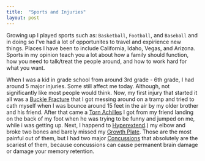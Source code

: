 ```yaml
---
title:  "Sports and Injuries"
layout: post
---
```


Growing up I played sports such as: `Basketball`, `Football`, and `Baseball` and in doing so I've had a lot of opportunites to travel and expirience new things. Places I have been to include California, Idaho, Vegas, and Arizona. Sports in my opinion teach you a lot about how a family should function, how you need to talk/treat the people around, and how to work hard for what you want.

When I was a kid in grade school from around 3rd grade - 6th grade, I had around 5 major injuries. Some still affect me today. Although, not significantly like most people would think. Now, my first injury that started it all was a [Buckle Fracture](https://www.rch.org.au/kidsinfo/fact_sheets/Fracture_care_buckle_injury/#:~:text=A%20buckle%20fracture%20in%20the,heal%20quickly%20without%20any%20problems.) that I got messing around on a tramp and tried to cath myself when I was bounce around 15 feet in the air by my older brother and his friend. After that came a [Torn Achilles](https://www.mayoclinic.org/diseases-conditions/achilles-tendon-rupture/symptoms-causes/syc-20353234) I got from my friend landing on the back of my foot when he was trying to be funny and jumped on me, while i was getting up. Next, I happend to [Hyperextend](https://my.clevelandclinic.org/health/diseases/22481-hyperextended-knee#:~:text=A%20hyperextended%20knee%20is%20an,place%20and%20help%20it%20move).) my elbow and broke two bones and barely missed my [Growth Plate](https://www.niams.nih.gov/health-topics/growth-plate-injuries#:~:text=The%20growth%20plate%20is%20the,longer%20than%20they%20are%20wide.). Those are the most painful out of them, but I had two major [Concussions](https://www.cdc.gov/headsup/basics/concussion_whatis.html#:~:text=Print-,What%20Is%20a%20Concussion%3F,move%20rapidly%20back%20and%20forth.) that absolutely are the scariest of them, because concussions can cause permanent brain damage or damage your memory retention.
